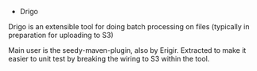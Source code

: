 * Drigo

Drigo is an extensible tool for doing batch processing on files (typically in preparation for uploading to S3)

Main user is the seedy-maven-plugin, also by Erigir.  Extracted to make it easier to unit test by breaking the
wiring to S3 within the tool.

